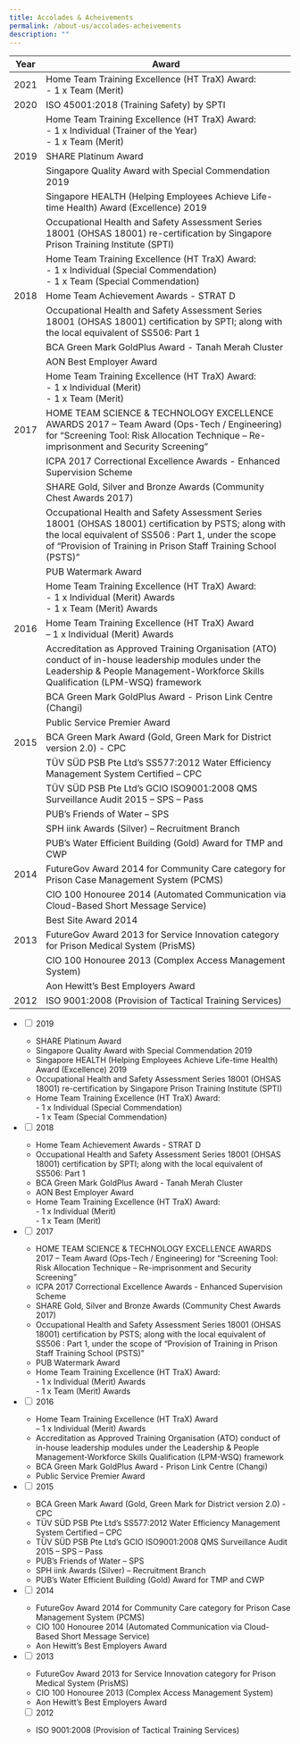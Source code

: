 ```yaml
---
title: Accolades & Acheivements
permalink: /about-us/accolades-acheivements
description: ""
---
```

| **Year** | **Award** | 
| -------- | -------- | 
|2021| Home Team Training Excellence (HT TraX) Award: <br>- 1 x Team (Merit)| 
|2020| ISO 45001:2018 (Training Safety) by SPTI  | 
| | Home Team Training Excellence (HT TraX) Award: <br>- 1 x Individual (Trainer of the Year)<br>- 1 x Team (Merit)  | 
|2019| SHARE Platinum Award 
| |Singapore Quality Award with Special Commendation 2019
| |Singapore HEALTH (Helping Employees Achieve Life-time Health) Award (Excellence) 2019 
| |Occupational Health and Safety Assessment Series 18001 (OHSAS 18001) re-certification by Singapore Prison Training Institute (SPTI) | 
| |Home Team Training Excellence (HT TraX) Award:<br>- 1 x Individual (Special Commendation)<br>- 1 x Team (Special Commendation) | 
|2018| Home Team Achievement Awards - STRAT D
| |Occupational Health and Safety Assessment Series 18001 (OHSAS 18001) certification by SPTI; along with the local equivalent of SS506: Part 1
| |BCA Green Mark GoldPlus Award - Tanah Merah Cluster
| |AON Best Employer Award |
| |Home Team Training Excellence (HT TraX) Award:<br>- 1 x Individual (Merit)<br>- 1 x Team (Merit) |
|2017|HOME TEAM SCIENCE & TECHNOLOGY EXCELLENCE AWARDS 2017 – Team Award (Ops-Tech / Engineering) for “Screening Tool: Risk Allocation Technique – Re-imprisonment and Security Screening” |
| |ICPA 2017 Correctional Excellence Awards - Enhanced Supervision Scheme |
| |SHARE Gold, Silver and Bronze Awards (Community Chest Awards 2017) |
| |Occupational Health and Safety Assessment Series 18001 (OHSAS 18001) certification by PSTS; along with the local equivalent of SS506 : Part 1, under the scope of “Provision of Training in Prison Staff Training School (PSTS)” |
| |PUB Watermark Award |
| |Home Team Training Excellence (HT TraX) Award:<br>- 1 x Individual (Merit) Awards<br>- 1 x Team (Merit) Awards |
|2016|Home Team Training Excellence (HT TraX) Award <br>– 1 x Individual (Merit) Awards |
| |Accreditation as Approved Training Organisation (ATO) conduct of in-house leadership modules under the Leadership & People Management-Workforce Skills Qualification (LPM-WSQ) framework |
| |BCA Green Mark GoldPlus Award - Prison Link Centre (Changi) |
||Public Service Premier Award |
|2015|BCA Green Mark Award (Gold, Green Mark for District version 2.0) - CPC |
| |TÜV SÜD PSB Pte Ltd’s SS577:2012 Water Efficiency Management System Certified – CPC |
| |TÜV SÜD PSB Pte Ltd’s GCIO ISO9001:2008 QMS Surveillance Audit 2015 – SPS – Pass |
| |PUB’s Friends of Water – SPS |
| |SPH iink Awards (Silver) – Recruitment Branch |
| |PUB’s Water Efficient Building (Gold) Award for TMP and CWP |
|2014|FutureGov Award 2014 for Community Care category for Prison Case Management System (PCMS) |
| |CIO 100 Honouree 2014 (Automated Communication via Cloud-Based Short Message Service) |
| |Best Site Award 2014 |
|2013|FutureGov Award 2013 for Service Innovation category for Prison Medical System (PrisMS) |
| |CIO 100 Honouree 2013 (Complex Access Management System) |
| |Aon Hewitt’s Best Employers Award |
|2012|ISO 9001:2008 (Provision of Tactical Training Services) |

<ul class="jekyllcodex_accordion">
  <li>
    <input type="checkbox" id="accordion1">
    <label for="accordion1">2019</label>
    <div>
      <ul>
        <li>SHARE Platinum Award</li>
        <li>Singapore Quality Award with Special Commendation 2019</li>
        <li>Singapore HEALTH (Helping Employees Achieve Life-time Health) Award (Excellence) 2019</li>
				<li>Occupational Health and Safety Assessment Series 18001 (OHSAS 18001) re-certification by Singapore Prison Training Institute (SPTI)</li>
				<li>Home Team Training Excellence (HT TraX) Award:<br>- 1 x Individual (Special Commendation)<br>- 1 x Team (Special Commendation)</li>
      </ul>
    </div>
	</li>  
  <li>
    <input type="checkbox" id="accordion2">
    <label for="accordion2">2018</label>
    <div>
      <ul>
        <li>Home Team Achievement Awards - STRAT D</li>
        <li>Occupational Health and Safety Assessment Series 18001 (OHSAS 18001) certification by SPTI; along with the local equivalent of SS506: Part 1</li>
        <li>BCA Green Mark GoldPlus Award - Tanah Merah Cluster</li>
				<li>AON Best Employer Award</li>
				<li>Home Team Training Excellence (HT TraX) Award:<br>- 1 x Individual (Merit)<br>- 1 x Team (Merit)</li>
      </ul>
    </div>
  </li>
  <li>
    <input type="checkbox" id="accordion3">
    <label for="accordion3">2017</label>
    <div>
      <ul>
        <li>HOME TEAM SCIENCE & TECHNOLOGY EXCELLENCE AWARDS 2017 – Team Award (Ops-Tech / Engineering) for “Screening Tool: Risk Allocation Technique – Re-imprisonment and Security Screening”</li>
        <li>ICPA 2017 Correctional Excellence Awards - Enhanced Supervision Scheme</li>
        <li>SHARE Gold, Silver and Bronze Awards (Community Chest Awards 2017)</li>
				<li>Occupational Health and Safety Assessment Series 18001 (OHSAS 18001) certification by PSTS; along with the local equivalent of SS506 : Part 1, under the scope of “Provision of Training in Prison Staff Training School (PSTS)”</li>
        <li>PUB Watermark Award</li>
        <li>	Home Team Training Excellence (HT TraX) Award:<br>- 1 x Individual (Merit) Awards<br>- 1 x Team (Merit) Awards</li>
      </ul>
    </div>
  </li>
  <li>
    <input type="checkbox" id="accordion4">
    <label for="accordion4">2016</label>
    <div>
      <ul>
        <li>Home Team Training Excellence (HT TraX) Award<br>– 1 x Individual (Merit) Awards</li>
        <li>Accreditation as Approved Training Organisation (ATO) conduct of in-house leadership modules under the Leadership & People Management-Workforce Skills Qualification (LPM-WSQ) framework</li>
        <li>BCA Green Mark GoldPlus Award - Prison Link Centre (Changi)</li>
				<li>Public Service Premier Award</li>
      </ul>
    </div>
  </li>  
  <li>
    <input type="checkbox" id="accordion5">
    <label for="accordion5">2015</label>
    <div>
      <ul>
        <li>BCA Green Mark Award (Gold, Green Mark for District version 2.0) - CPC</li>
        <li>TÜV SÜD PSB Pte Ltd’s SS577:2012 Water Efficiency Management System Certified – CPC</li>
        <li>TÜV SÜD PSB Pte Ltd’s GCIO ISO9001:2008 QMS Surveillance Audit 2015 – SPS – Pass</li>
				<li>PUB’s Friends of Water – SPS</li>
        <li>SPH iink Awards (Silver) – Recruitment Branch</li>
        <li>PUB’s Water Efficient Building (Gold) Award for TMP and CWP</li>
      </ul>
    </div>
  </li>
<li>
    <input type="checkbox" id="accordion6">
    <label for="accordion6">2014</label>
    <div>
      <ul>
        <li>FutureGov Award 2014 for Community Care category for Prison Case Management System (PCMS)</li>
        <li>CIO 100 Honouree 2014 (Automated Communication via Cloud-Based Short Message Service)</li>
        <li>Aon Hewitt’s Best Employers Award</li>
      </ul>
    </div>
  </li>
<li>
    <input type="checkbox" id="accordion7">
    <label for="accordion7">2013</label>
    <div>
      <ul>
        <li>FutureGov Award 2013 for Service Innovation category for Prison Medical System (PrisMS)</li>
        <li>CIO 100 Honouree 2013 (Complex Access Management System)</li>
        <li>Aon Hewitt’s Best Employers Award</li>
      </ul>
    </div>
  </li>
  <input type="checkbox" id="accordion8">
    <label for="accordion8">2012</label>
    <div>
      <ul>
        <li>ISO 9001:2008 (Provision of Tactical Training Services)</li>
      </ul>
    </div>
  </li>
</ul>